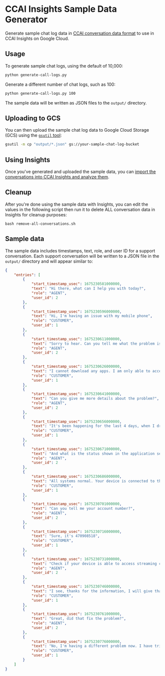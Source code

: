 # CCAI Insights Sample Data Generator

Generate sample chat log data in
[CCAI conversation data format](https://cloud.google.com/contact-center/insights/docs/conversation-data-format)
to use in CCAI Insights on Google Cloud.

## Usage

To generate sample chat logs, using the default of 10,000:

```bash
python generate-call-logs.py
```

Generate a different number of chat logs, such as 100:

```bash
python generate-call-logs.py 100
```

The sample data will be written as JSON files to the `output/` directory.

## Uploading to GCS

You can then upload the sample chat log data to Google Cloud Storage (GCS)
using the [`gsutil` tool](https://cloud.google.com/storage/docs/gsutil):

```bash
gsutil -m cp "output/*.json" gs://your-sample-chat-log-bucket
```

## Using Insights

Once you've generated and uploaded the sample data, you can [import the
conversations into CCAI Insights and analyze
them](https://cloud.google.com/contact-center/insights/docs/create-analyze-conversation-ui).

## Cleanup

After you're done using the sample data with Insights, you can edit the values
in the following script then run it to delete ALL conversation data in Insights
for cleanup purposes:

```
bash remove-all-conversations.sh
```

## Sample data

The sample data includes timestamps, text, role, and user ID for a support
conversation. Each support conversation will be written to a JSON file in the
`output/` directory and will appear similar to:

```json
{
    "entries": [
        {
            "start_timestamp_usec": 1675230581000000,
            "text": "Hi there, what can I help you with today?",
            "role": "AGENT",
            "user_id": 2
        },
        {
            "start_timestamp_usec": 1675230596000000,
            "text": "Hi, I'm having an issue with my mobile phone",
            "role": "CUSTOMER",
            "user_id": 1
        },
        {
            "start_timestamp_usec": 1675230611000000,
            "text": "Sorry to hear. Can you tell me what the problem is?",
            "role": "AGENT",
            "user_id": 2
        },
        {
            "start_timestamp_usec": 1675230626000000,
            "text": "I cannot download any apps. I am only able to access the messaging app. I am not able to access other apps.",
            "role": "CUSTOMER",
            "user_id": 1
        },
        {
            "start_timestamp_usec": 1675230641000000,
            "text": "Can you give me more details about the problem?",
            "role": "AGENT",
            "user_id": 2
        },
        {
            "start_timestamp_usec": 1675230656000000,
            "text": "It's been happening for the last 4 days, when I dropped the device. It's possible that the fall caused some damage to the device.",
            "role": "CUSTOMER",
            "user_id": 1
        },
        {
            "start_timestamp_usec": 1675230671000000,
            "text": "And what is the status shown in the application settings?",
            "role": "AGENT",
            "user_id": 2
        },
        {
            "start_timestamp_usec": 1675230686000000,
            "text": "All systems normal. Your device is connected to the internet and functioning normally. There are no issues to report.",
            "role": "CUSTOMER",
            "user_id": 1
        },
        {
            "start_timestamp_usec": 1675230701000000,
            "text": "Can you tell me your account number?",
            "role": "AGENT",
            "user_id": 2
        },
        {
            "start_timestamp_usec": 1675230716000000,
            "text": "Sure, it's 470908518",
            "role": "CUSTOMER",
            "user_id": 1
        },
        {
            "start_timestamp_usec": 1675230731000000,
            "text": "Check if your device is able to access streaming content. You can check if your device is able to access streaming content by trying to watch a show or movie on a streaming service. If you are unable to watch anything, check your internet connection and make sure that your device is connected to the correct network.",
            "role": "AGENT",
            "user_id": 2
        },
        {
            "start_timestamp_usec": 1675230746000000,
            "text": "I see, thanks for the information, I will give that a try.",
            "role": "CUSTOMER",
            "user_id": 1
        },
        {
            "start_timestamp_usec": 1675230761000000,
            "text": "Great, did that fix the problem?",
            "role": "AGENT",
            "user_id": 2
        },
        {
            "start_timestamp_usec": 1675230776000000,
            "text": "No, I'm having a different problem now. I have tried using a different website or app to see if the problem is with the website or app itself.",
            "role": "CUSTOMER",
            "user_id": 1
        }
    ]
}
```
